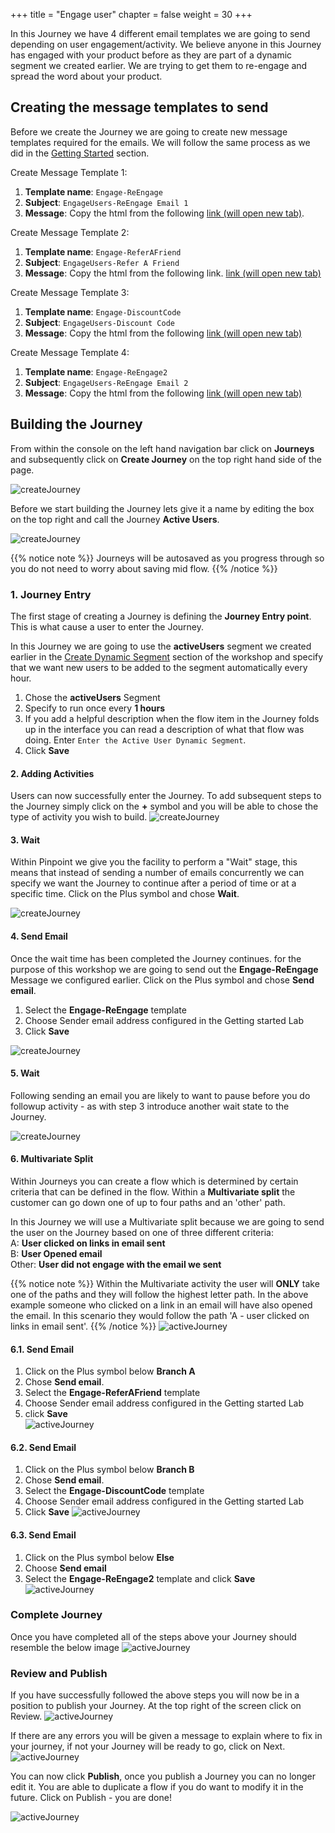 +++
title = "Engage user"
chapter = false
weight = 30
+++


In this Journey we have 4 different email templates we are going to send depending on user engagement/activity. We believe anyone in this Journey has engaged with your product before as they are part of a dynamic segment we created earlier.  We are trying to get them to re-engage and spread the word about your product.


## Creating the message templates to send

Before we create the Journey we are going to create new message templates required for the emails. We will follow the same process as we did in the [Getting Started](/getting-started/create-a-message-template/) section.

Create Message Template 1:  
   1.  **Template name**: ```Engage-ReEngage```  
   2.  **Subject**: ```EngageUsers-ReEngage Email 1```  
   3.  **Message**: Copy the html from the following <a href="/email-templates/engage-user-attempt-1.txt" target="_blank">link (will open new tab)</a>.

Create Message Template 2:    
   1.  **Template name**: ```Engage-ReferAFriend```  
   2.  **Subject**: ```EngageUsers-Refer A Friend```  
   3.  **Message**: Copy the html from the following link.  <a href="/email-templates/engage-user-attempt-2.txt" target="_blank">link (will open new tab)</a>

Create Message Template 3:    
   1.  **Template name**: ```Engage-DiscountCode```  
   2.  **Subject**: ```EngageUsers-Discount Code```  
   3.  **Message**: Copy the html from the following  <a href="/email-templates/engage-user-attempt-3.txt" target="_blank">link (will open new tab)</a>


Create Message Template 4:  
   1.  **Template name**: ```Engage-ReEngage2```  
   2.  **Subject**: ```EngageUsers-ReEngage Email 2```  
   3.  **Message**: Copy the html from the following <a href="/email-templates/engage-user-final-attempt.txt" target="_blank">link (will open new tab)</a> 

## Building the Journey

From within the console on the left hand navigation bar click on **Journeys** and subsequently click on **Create Journey** on the top right hand side of the page.

![createJourney](/images/create-journey.png)


Before we start building the Journey lets give it a name by editing the box on the top right and call the Journey **Active Users**.

![createJourney](/images/aJourney-create-journey.png)  

{{% notice note %}}
Journeys will be autosaved as you progress through so you do not need to worry about saving mid flow.
{{% /notice %}}

### 1. Journey Entry

The first stage of creating a Journey is defining the **Journey Entry point**. This is what cause a user to enter the Journey.

In this Journey we are going to use the **activeUsers** segment we created earlier in the [Create Dynamic Segment](/getting-started/create-a-dynamic-segment/) section of the workshop and specify that we want new users to be added to the segment automatically every hour. 

1. Chose the **activeUsers** Segment
2. Specify to run once every **1 hours**
3. If you add a helpful description when the flow item in the Journey folds up in the interface you can read a description of what that flow was doing. Enter `Enter the Active User Dynamic Segment`.
4. Click **Save**

#### 2. Adding Activities

Users can now successfully enter the Journey. To add subsequent steps to the Journey simply click on the **+** symbol and you will be able to chose the type of activity you wish to build.
![createJourney](/images/add-activity.png)

#### 3. Wait

Within Pinpoint we give you the facility to perform a "Wait" stage, this means that instead of sending a number of emails concurrently we can specify we want the Journey to continue after a period of time or at a specific time. Click on the Plus symbol and chose **Wait**.

![createJourney](/images/aJourney-wait.png)

#### 4. Send Email

Once the wait time has been completed the Journey continues. for the purpose of this workshop we are going to send out the **Engage-ReEngage** Message we configured earlier.  Click on the Plus symbol and chose **Send email**.

1) Select the **Engage-ReEngage** template  
2) Choose Sender email address configured in the Getting started Lab    
3) Click **Save**

![createJourney](/images/aJourney-send-email.png)

#### 5. Wait

Following sending an email you are likely to want to pause before you do followup activity - as with step 3 introduce another wait state to the Journey.

![createJourney](/images/aJourney-wait.png)

#### 6. Multivariate Split

Within Journeys you can create a flow which is determined by certain criteria that can be defined in the flow. Within a **Multivariate split** the customer can go down one of up to four paths and an 'other' path.

In this Journey we will use a Multivariate split because we are going to send the user on the Journey based on one of three different criteria:  
A: **User clicked on links in email sent**  
B: **User Opened email**  
Other: **User did not engage with the email we sent**    

{{% notice note %}}
Within the Multivariate activity the user will **ONLY** take one of the paths and they will follow the highest letter path. In the above example someone who clicked on a link in an email will have also opened the email. In this scenario they would follow the path 'A - user clicked on links in email sent'. 
{{% /notice %}}
![activeJourney](/images/aJourney-mvt-split.png)

#### 6.1. Send Email

1. Click on the Plus symbol below **Branch A**  
2. Chose **Send email**.
3. Select the **Engage-ReferAFriend** template 
4. Choose Sender email address configured in the Getting started Lab
5. click **Save**  
![activeJourney](/images/aJourney-send-refer-email.png)

#### 6.2. Send Email

1. Click on the Plus symbol below **Branch B**  
2. Chose **Send email**.
3. Select the **Engage-DiscountCode** template 
4. Choose Sender email address configured in the Getting started Lab  
5. Click **Save**
![activeJourney](/images/aJourney-send-discount.png)

#### 6.3. Send Email

1. Click on the Plus symbol below **Else**  
2. Choose **Send email**  
3. Select the **Engage-ReEngage2** template and click **Save**
![activeJourney](/images/aJourney-send-reengage2.png)

### Complete Journey

Once you have completed all of the steps above your Journey should resemble the below image
![activeJourney](/images/aJourneyFull.png)

### Review and Publish

If you have successfully followed the above steps you will now be in a position to publish your Journey. At the top right of the screen click on Review.
![activeJourney](/images/aJourney-review_first.png)

If there are any errors you will be given a message to explain where to fix in your journey, if not your Journey will be ready to go, click on Next.
![activeJourney](/images/aJourney-review.png)

You can now click **Publish**, once you publish a Journey you can no longer edit it. You are able to duplicate a flow if you do want to modify it in the future. Click on Publish - you are done!

![activeJourney](/images/aJourney-publish.png)

